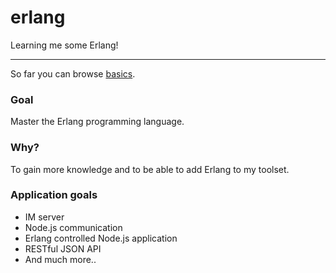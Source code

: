 erlang
======

Learning me some Erlang!

---

So far you can browse [basics](https://github.com/opensoars/erlang/tree/master/basics).


### Goal
Master the Erlang programming language.

### Why?
To gain more knowledge and to be able to add Erlang to my toolset.


### Application goals
* IM server
* Node.js communication
* Erlang controlled Node.js application
* RESTful JSON API
* And much more..